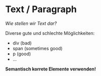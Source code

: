 # Text / Paragraph

*Wie stellen wir Text dar?*

Diverse gute und schlechte Möglichkeiten:
- div (bad)
- span (sometimes good)
- p (good)
- ...

**Semantisch korrete Elemente verwenden!**

